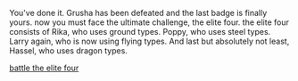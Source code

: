 You've done it. Grusha has been defeated and the last badge is finally yours.
now you must face the ultimate challenge, the elite four.
the elite four consists of Rika, who uses ground types.
Poppy, who uses steel types.
Larry again, who is now using flying types.
And last but absolutely not least, Hassel, who uses dragon types.

[battle the elite four](elite-four.md)